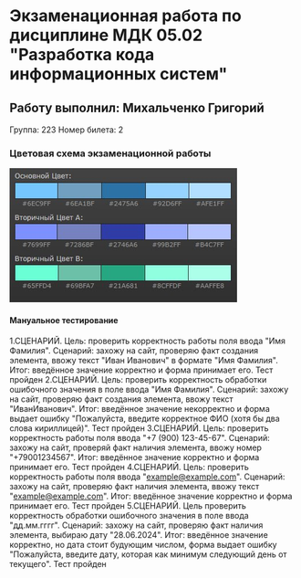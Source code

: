 # Экзаменационная работа по дисциплине МДК 05.02 "Разработка кода информационных систем"
## Работу выполнил: Михальченко Григорий
Группа: 223
Номер билета: 2

### Цветовая схема экзаменационной работы
![Цветовая схема](docs/colors.jpg)

#### Мануальное тестирование
1.СЦЕНАРИЙ. Цель: проверить корректность работы поля ввода "Имя Фамилия". Сценарий: захожу на сайт, проверяю факт создания элемента, ввожу текст "Иван Иванович" в формате "Имя Фамилия". Итог: введённое значение корректно и форма принимает его. Тест пройден
2.СЦЕНАРИЙ. Цель: проверить корректность обработки ошибочного значения в поле ввода "Имя Фамилия". Сценарий: захожу на сайт, проверяю факт создания элемента, ввожу текст "ИванИванович". Итог: введённое значение некорректно и форма выдает ошибку "Пожалуйста, введите корректное ФИО (хотя бы два слова кириллицей)". Тест пройден
3.СЦЕНАРИЙ. Цель: проверить корректность работы поля ввода "+7 (900) 123-45-67". Сценарий: захожу на сайт, проверяй факт наличия элемента, ввожу номер "+79001234567". Итог: введённое значение корректно и форма принимает его. Тест пройден 
4.СЦЕНАРИЙ. Цель: проверить корректность работы поля ввода "example@example.com". Сценарий: захожу на сайт, проверяю факт наличия элемента, ввожу текст "example@example.com". Итог: введённое значение корректно и форма принимает его. Тест пройден
5.СЦЕНАРИЙ. Цель проверить корректность обработки ошибочного значения в поле ввода "дд.мм.гггг". Сценарий: захожу на сайт, проверяю факт наличия элемента, выбираю дату "28.06.2024". Итог: введённое значение корректно, но дата стоит будующим числом, форма выдает ошибку "Пожалуйста, введите дату, которая как минимум следующий день от текущего". Тест пройден

